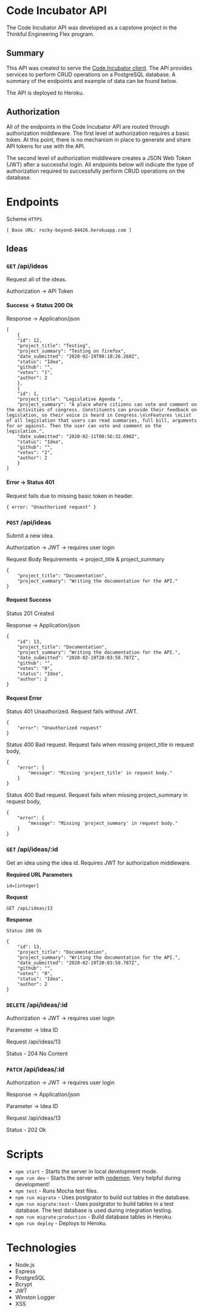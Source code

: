 # Code Incubator API

The Code Incubator API was developed as a capstone project in the Thinkful Engineering Flex program.

## Summary

This API was created to serve the [Code Incubator client](https://github.com/Thorn51/code_incubator_client). The API provides services to perform CRUD operations on a PostgreSQL database. A summary of the endpoints and example of data can be found below.

The API is deployed to Heroku.

## Authorization

All of the endpoints in the Code Incubator API are routed through authorization middleware. The first level of authorization requires a basic token. At this point, there is no mechanism in place to generate and share API tokens for use with the API.

The second level of authorization middleware creates a JSON Web Token (JWT) after a successful login. All endpoints below will indicate the type of authorization required to successfully perform CRUD operations on the database.

# Endpoints

Scheme `HTTPS`

`[ Base URL: rocky-beyond-84426.herokuapp.com ]`

## Ideas

### `GET` /api/ideas

Request all of the ideas.

Authorization -> API Token

#### Success -> Status 200 Ok

Response -> Application/json

    [
        {
        "id": 12,
        "project_title": "Testing",
        "project_summary": "Testing on firefox",
        "date_submitted": "2020-02-19T00:10:26.260Z",
        "status": "Idea",
        "github": "",
        "votes": "1",
        "author": 2
        },
        {
        "id": 1,
        "project_title": "Legislative Agenda ",
        "project_summary": "A place where citizens can vote and comment on the activities of congress. Constituents can provide their feedback on legislation, so their voice is heard in Congress.\n\nFeatures \nList of all legislation that users can read summaries, full bill, arguments for or against. Then the user can vote and comment on the legislation.",
        "date_submitted": "2020-02-11T00:56:32.690Z",
        "status": "Idea",
        "github": "",
        "votes": "2",
        "author": 2
        }
    ]

#### Error -> Status 401

Request fails due to missing basic token in header.

    { error: "Unauthorized request" }

### `POST` /api/ideas

Submit a new idea.

Authorization -> JWT -> requires user login

Request Body Requirements -> project_title & project_summary

    {
        "project_title": "Documentation",
        "project_summary": "Writing the documentation for the API."
    }

#### Request Success

Status 201 Created

Response -> Application/json

    {
        "id": 13,
        "project_title": "Documentation",
        "project_summary": "Writing the documentation for the API.",
        "date_submitted": "2020-02-19T20:03:58.787Z",
        "github": "",
        "votes": "0",
        "status": "Idea",
        "author": 2
    }

#### Request Error

Status 401 Unauthorized. Request fails without JWT.

    {
        "error": "Unauthorized request"
    }

Status 400 Bad request. Request fails when missing project_title in request body,

    {
        "error": {
            "message": "Missing 'project_title' in request body."
        }
    }

Status 400 Bad request. Request fails when missing project_summary in request body,

    {
        "error": {
            "message": "Missing 'project_summary' in request body."
        }
    }

### `GET` /api/ideas/:id

Get an idea using the idea id. Requires JWT for authorization middleware.

**Required URL Parameters**

`id=[integer]`

**Request**

    GET /api/ideas/13

**Response**

    Status 200 Ok

    {
        "id": 13,
        "project_title": "Documentation",
        "project_summary": "Writing the documentation for the API.",
        "date_submitted": "2020-02-19T20:03:58.787Z",
        "github": "",
        "votes": "0",
        "status": "Idea",
        "author": 2
    }

### `DELETE` /api/ideas/:id

Authorization -> JWT -> requires user login

Parameter -> Idea ID

Request /api/ideas/13

Status - 204 No Content

### `PATCH` /api/ideas/:id

Authorization -> JWT -> requires user login

Response -> Application/json

Parameter -> Idea ID

Request /api/ideas/13

Status - 202 Ok

# Scripts

- `npm start` - Starts the server in local development mode.
- `npm run dev` - Starts the server with [nodemon](https://www.npmjs.com/package/nodemon). Very helpful during development!
- `npm test` - Runs Mocha test files.
- `npm run migrate` - Uses postgrator to build out tables in the database.
- `npm run migrate:test` - Uses postgrator to build tables in a test database. The test database is used during integration testing.
- `npm run migrate:production` - Build database tables in Heroku.
- `npm run deploy` - Deploys to Heroku.

# Technologies

- Node.js
- Express
- PostgreSQL
- Bcrypt
- JWT
- Winston Logger
- XSS
